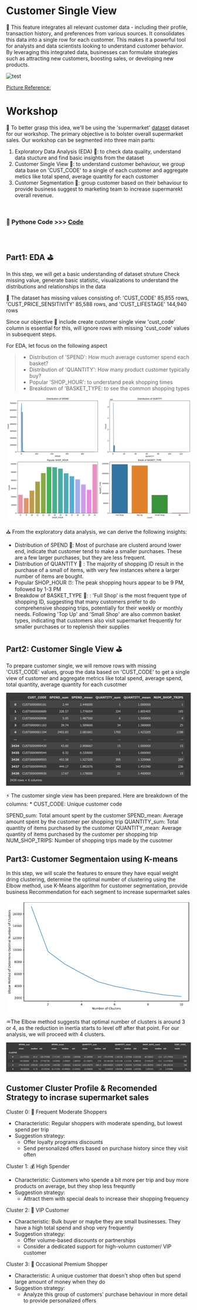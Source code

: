 # Customer Single View

📌
This feature integrates all relevant customer data - including their profile, transaction history, and preferences from various sources. It consolidates this data into a single row for each customer. This makes it a powerful tool for analysts and data scientists looking to understand customer behavior. By leveraging this integrated data, businesses can formulate strategies such as attracting new customers, boosting sales, or developing new products.

![test](https://github.com/ween3654/Advanced_Aanlytics-MADT8101/blob/main/section1.2_Customer_Sing_View/pic/1.jpg)

 [Picture Reference:](https://www.marketingweek.com/seven-step-guide-in-undertaking-a-single-customer-view-project/)

# Workshop 

📘 To better grasp this idea, we'll be using the 'supermarket' 
[dataset](https://github.com/ween3654/Advanced_Aanlytics-MADT8101/blob/main/section1.2_Customer_Sing_View/pic/supermarket.zip)
dataset for our workshop. The primary objective is to bolster overall supermarket sales. Our workshop can be segmented into three main parts:
1. Exploratory Data Analysis (EDA) 🤙:  to check data quality, understand data stucture and find basic insights from the dataset
2. Customer Single View 🧑: to understand customer behaviour, we group data base on 'CUST_CODE' to a single of each customer and aggregate metics like total spend, average quantity for each customer
3. Customer Segmentation 🔰: group customer based on their behaviour to provide business suggest to marketing team to increase supermarekt overall revenue.

<br>

### 💾 Pythone Code >>>  [Code](https://colab.research.google.com/drive/1WM91RQ1u2oLfDujjo1k8x0F_pfaCdVoX#scrollTo=17po5dE8Wqul)

<br>

## Part1: EDA ⛳
In this step, we will get a basic understanding of dataset struture
Check missing value, generate basic statistic, visualizations to understand the distributions and relationships in the data

🔎 The dataset has missing values consisting of: 'CUST_CODE' 85,855 rows, 'CUST_PRICE_SENSITIVITY' 85,588 rows, and 'CUST_LIFESTAGE' 144,940 rows

Since our objective 🥇 include create customer single view 'cust_code' column is essential for this, will ignore rows with missing 'cust_code' values in subsequent steps.

For EDA, let focus on the following aspect
> - Distribution of 'SPEND': How much average customer spend each basket? <br>
> - Distribution of 'QUANTITY': How many product customer typically buy? <br>
> - Popular 'SHOP_HOUR': to understand peak shopping times <br>
> - Breakdown of 'BASKET_TYPE: to see the common shopping types <br>

![](https://github.com/ween3654/Advanced_Aanlytics-MADT8101/blob/main/section1.2_Customer_Sing_View/pic/2_eda_result.png)

⛪ From the exploratory data analysis, we can derive the following insights:
- Distribution of SPEND 💸: Most of purchase are clusterd around lower end, indicate that customer tend to make a smaller purchases. These are a few larger purchases, but they are less frequent.
- Distribution of QUANTITY 🎑 : The majority of shopping ID result in the purchase of a small of items, with very few instances where a larger number of items are bought.
- Popular SHOP_HOUR ⏰: The peak shopping hours appear to be 9 PM, followed by 1-3 PM
- Breakdow of BASKET_TYPE 🧺: : 'Full Shop' is the most frequent type of shopping ID, suggesting that many customers prefer to do comprehensive shopping trips, potentially for their weekly or monthly needs. Following 'Top Up' and 'Small Shop' are also common basket types, indicating that customers also visit supermarket frequently for smaller purchases or to replenish their supplies

## Part2: Customer Single View ⛳
To prepare customer single, we will remove rows with missing 'CUST_CODE' values, group the data based on 'CUST_CODE' to get a single view of customer and aggregate metrics like total spend, average spend, total quantity, average quantity for each cusotmer

![](https://github.com/ween3654/Advanced_Aanlytics-MADT8101/blob/main/section1.2_Customer_Sing_View/pic/3_customer_single_view.png)

⚡ The customer single view has been prepared. Here are breakdown of the columns: * CUST_CODE: Unique customer code

SPEND_sum: Total amount spent by the customer
SPEND_mean: Average amount spent by the customer per shopping trip
QUANTITY_sum: Total quantity of items purchased by the customer
QUANTITY_mean: Average quantity of items purchased by the customer per shopping trip
NUM_SHOP_TRIPS: Number of shopping trips made by the cusotmer


## Part3: Customer Segmentaion using K-means
In this step, we will scale the features to ensure they have equal weight dring clustering,
determine the optimal number of clustering using the Elbow method, use K-Means algorithm for customer segmentation, provide business Recommendation for each segment to increase supermarket sales

![](https://github.com/ween3654/Advanced_Aanlytics-MADT8101/blob/main/section1.2_Customer_Sing_View/pic/4_elbow_method.png)

♒The Elbow method suggests that optimal number of clusters is around 3 or 4, as the reduction in inertia starts to level off after that point. For our analysis, we will proceed with 4 clusters.

![](https://github.com/ween3654/Advanced_Aanlytics-MADT8101/blob/main/section1.2_Customer_Sing_View/pic/5_cluster_profile.png)

## Customer Cluster Profile & Recomended Strategy to incrase supermarket sales

Cluster 0: 👷 Frequent Moderate Shoppers
- Characteristic: Regular shoppers with moderate spending, but lowest spend per trip
- Suggestion strategy:
  - Offer loyalty programs discounts
  - Send personalized offers based on purchase history since they visit often

Cluster 1: 💰 High Spender
- Characteristic: Customers who spende a bit more per trip and buy more products on average, but they shop less frequntly
- Suggestion strategy:
  - Attract them with special deals to increase their shopping frequency

Cluster 2: 🤑 VIP Customer
- Characteristic: Bulk buyer or maybe they are small businesses. They have a high total spend and shop very frequently
- Suggestion strategy:
  - Offer volume-based discounts or partnerships
  - Consider a dedicated support for high-volumn customer/ VIP customer

Cluster 3: 🧑 Occasional Premium Shopper
- Characteristic: A unique customer that doesn't shop often but spend large amount of money when they do
- Suggestion strategy:
    - Analyze this group of customers' purchase behaviour in more detail to provide personalized offers

